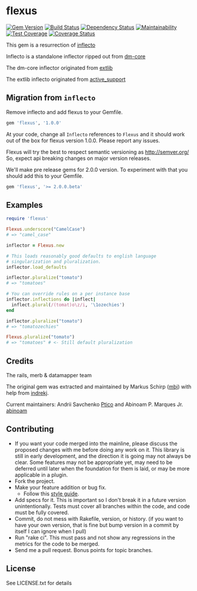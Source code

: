 flexus
========

[![Gem Version](https://img.shields.io/gem/v/flexus.svg)][gem]
[![Build Status](https://img.shields.io/travis/Ptico/flexus.svg)][travis]
[![Dependency Status](https://gemnasium.com/badges/github.com/Ptico/flexus.svg)][gemnasium]
[![Maintainability](https://api.codeclimate.com/v1/badges/13a7eecf99ae954a5786/maintainability)](https://codeclimate.com/github/Ptico/flexus/maintainability)
[![Test Coverage](https://api.codeclimate.com/v1/badges/13a7eecf99ae954a5786/test_coverage)](https://codeclimate.com/github/Ptico/flexus/test_coverage)
[![Coverage Status](https://coveralls.io/repos/github/Ptico/flexus/badge.svg?branch=master)][coveralls]

[gem]: https://rubygems.org/gems/flexus
[travis]: https://travis-ci.org/Ptico/flexus
[gemnasium]: https://gemnasium.com/Ptico/flexus
[codeclimate]: https://codeclimate.com/github/Ptico/flexus
[coveralls]: https://coveralls.io/r/Ptico/flexus

This gem is a resurrection of [inflecto](https://github.com/mbj/inflecto)

Inflecto is a standalone inflector ripped out from [dm-core](https://github.com/datamapper/dm-core)

The dm-core inflector originated from [extlib](https://github.com/datamapper/extlib)

The extlib inflecto originated from [active_support](https://github.com/rails/rails)

Migration from `inflecto`
-------------------------

Remove inflecto and add flexus to your Gemfile.

```ruby
gem 'flexus', '1.0.0'
```

At your code, change all `Inflecto` references to `Flexus` and it should work out of the box for flexus version 1.0.0. Please report any issues.

Flexus will try the best to respect semantic versioning as http://semver.org/
So, expect api breaking changes on major version releases.

We'll make pre release gems for 2.0.0 version. To experiment with that you should add this to your Gemfile.

```ruby
gem 'flexus', '>= 2.0.0.beta'
```

Examples
--------

```ruby
require 'flexus'

Flexus.underscore("CamelCase")
# => "camel_case"

inflector = Flexus.new

# This loads reasonably good defaults to english language
# singularization and pluralization.
inflector.load_defaults

inflector.pluralize("tomato")
# => "tomatoes"

# You can override rules on a per instance base
inflector.inflections do |inflect|
  inflect.plural(/(tomat)o\z/i, '\1ozechies')
end

inflector.pluralize("tomato")
# => "tomatozechies"

Flexus.pluralize("tomato")
# => "tomatoes" # <- Still default pluralization

```

Credits
-------

The rails, merb & datamapper team

The original gem was extracted and maintained by Markus Schirp ([mbj](https://github.com/mbj)) with help from [indrekj](https://github.com/indrekj).

Current maintainers: Andrii Savchenko [Ptico](https://github.com/Ptico) and Abinoam P. Marques Jr. [abinoam](https://github.com/abinoam)

Contributing
-------------

* If you want your code merged into the mainline, please discuss the proposed changes with me before doing any work on it. This library is still in early development, and the direction it is going may not always be clear. Some features may not be appropriate yet, may need to be deferred until later when the foundation for them is laid, or may be more applicable in a plugin.
* Fork the project.
* Make your feature addition or bug fix.
  * Follow this [style guide](https://github.com/dkubb/styleguide).
* Add specs for it. This is important so I don't break it in a future version unintentionally. Tests must cover all branches within the code, and code must be fully covered.
* Commit, do not mess with Rakefile, version, or history. (if you want to have your own version, that is fine but bump version in a commit by itself I can ignore when I pull)
* Run "rake ci". This must pass and not show any regressions in the metrics for the code to be merged.
* Send me a pull request. Bonus points for topic branches.

License
-------

See LICENSE.txt for details
